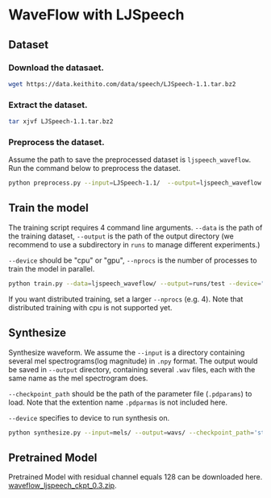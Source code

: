 # WaveFlow with LJSpeech

## Dataset

### Download the datasaet.

```bash
wget https://data.keithito.com/data/speech/LJSpeech-1.1.tar.bz2
```

### Extract the dataset.

```bash
tar xjvf LJSpeech-1.1.tar.bz2
```

### Preprocess the dataset.

Assume the path to save the preprocessed dataset is `ljspeech_waveflow`. Run the command below to preprocess the dataset.

```bash
python preprocess.py --input=LJSpeech-1.1/  --output=ljspeech_waveflow
```

## Train the model

The training script requires 4 command line arguments.
`--data` is the path of the training dataset, `--output` is the path of the output directory (we recommend to use a subdirectory in `runs` to manage different experiments.)

`--device` should be "cpu" or "gpu", `--nprocs` is the number of processes to train the model in parallel.

```bash
python train.py --data=ljspeech_waveflow/ --output=runs/test --device="gpu" --nprocs=1
```

If you want distributed training, set a larger `--nprocs` (e.g. 4). Note that distributed training with cpu is not supported yet.

## Synthesize

Synthesize waveform. We assume the `--input` is a directory containing several mel spectrograms(log magnitude) in `.npy` format. The output would be saved in `--output` directory, containing several `.wav` files, each with the same name as the mel spectrogram does.

`--checkpoint_path` should be the path of the parameter file (`.pdparams`) to load. Note that the extention name `.pdparmas` is not included here.

`--device` specifies to device to run synthesis on.

```bash
python synthesize.py --input=mels/ --output=wavs/ --checkpoint_path='step-2000000' --device="gpu" --verbose
```

## Pretrained Model

Pretrained Model with residual channel equals 128 can be downloaded here. [waveflow_ljspeech_ckpt_0.3.zip](https://paddlespeech.bj.bcebos.com/Parakeet/waveflow_ljspeech_ckpt_0.3.zip).
